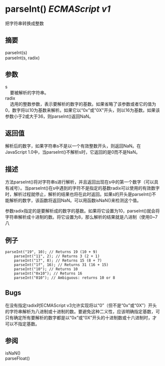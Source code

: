 # parseInt() _ECMAScript v1_

把字符串转换成整数

## 摘要

parseInt(s)  
parseInt(s, radix)

## 参数

s  
    要被解析的字符串。  
radix  
    选用的整数参数，表示要解析的数字的基数。如果省略了该参数或者它的值为0，数字将以10为基数来解析。如果它以“0x”或"0X"开头，则以16为基数。如果该参数小于2或大于36，则parseInt()返回NaN。

## 返回值

解析后的数字，如果字符串s不是以一个有效整数开头，则返回NaN。在JavaScript 1.0中，当parseInt()不解析s时，它返回的是0而不是NaN。

## 描述

方法parseInt()将对字符串s进行解析，并且返回出现在s中的第一个数字（可以具有减号）。当parseInt()在s中遇到的字符不是指定的基数radix可以使用的有效数字时，解析过程就停止，解析的结果也将在此时返回。如果s的开头是parseInt()不能解析的数字，该函数将返回NaN。可以用函数isNaN()来检测这个值。  
  
  
参数radix指定的是要解析成的数字的基数。如果将它设置为10，parseInt()就会将字符串解析成十进制的数。将它设置为8，那么解析的结果就是八进制（使用0~7八

## 例子

    parseInt("19", 10); // Returns 19 (10 + 9)
        parseInt("11", 2); // Returns 3 (2 + 1)
        parseInt("17", 8); // Returns 15 (8 + 7)
        parseInt("1f", 16); // Returns 31 (16 + 15)
        parseInt("10"); // Returns 10
        parseInt("0x10"); // Returns 16
        parseInt("010"); // Ambiguous: returns 10 or 8

## Bugs

在没有指定radix时ECMAScript v3允许实现将以“0”（但不是“0x”或“0X”）开头的字符串解析为八进制或十进制的数。要避免这种二义性，应该明确指定基数，可只有确定所有要解析的数字都是以“0x”或“0X”开头的十进制数或十六进制时，才可以不指定基数。

## 参阅

isNaN()  
parseFloat()

